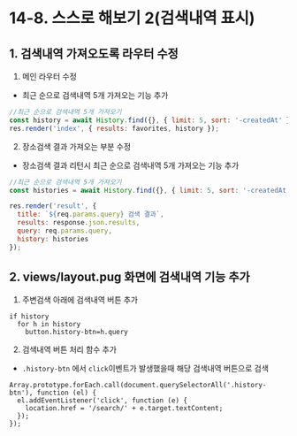 # 14-8. 스스로 해보기 2(검색내역 표시)
## 1. 검색내역 가져오도록 라우터 수정
1. 메인 라우터 수정
- 최근 순으로 검색내역 5개 가져오는 기능 추가
```javascript
//최근 순으로 검색내역 5개 가져오기
const history = await History.find({}, { limit: 5, sort: '-createdAt' });
res.render('index', { results: favorites, history });
```

2. 장소검색 결과 가져오는 부분 수정
- 장소검색 결과 리턴시 최근 순으로 검색내역 5개 가져오는 기능 추가
```javascript
//최근 순으로 검색내역 5개 가져오기
const histories = await History.find({}, { limit: 5, sort: '-createdAt' });

res.render('result', {
  title: `${req.params.query} 검색 결과`,
  results: response.json.results,
  query: req.params.query,
  history: histories
});
```

## 2. views/layout.pug 화면에 검색내역 기능 추가
1. 주변검색 아래에 검색내역 버튼 추가
```pug
if history
  for h in history
    button.history-btn=h.query
```

2. 검색내역 버튼 처리 함수 추가
- `.history-btn` 에서 `click`이벤트가 발생했을때 해당 검색내역 버튼으로 검색
```pug
Array.prototype.forEach.call(document.querySelectorAll('.history-btn'), function (el) {
  el.addEventListener('click', function (e) {
    location.href = '/search/' + e.target.textContent;
  });
});
```